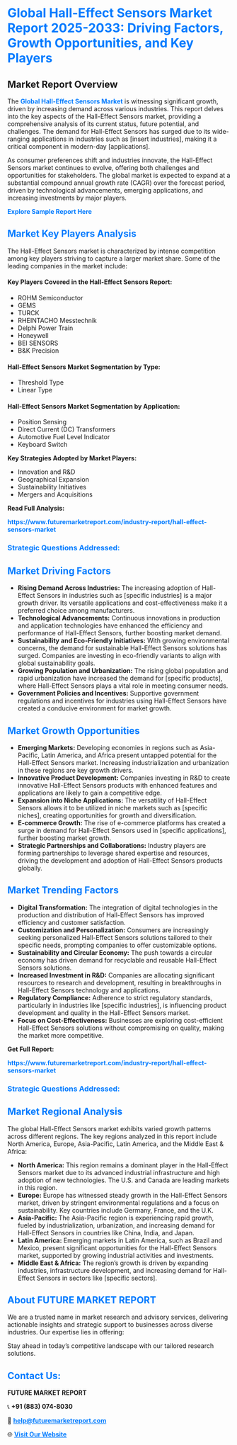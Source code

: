 <h1 style="color: #007BFF;">Global Hall-Effect Sensors Market Report 2025-2033: Driving Factors, Growth Opportunities, and Key Players</h1>

<section id="overview">
<h2>Market Report Overview</h2>
<p>The <a href="https://www.futuremarketreport.com/industry-report/hall-effect-sensors-market" style="color: #007BFF; text-decoration: none;"><strong>Global Hall-Effect Sensors Market</strong></a> is witnessing significant growth, driven by increasing demand across various industries. This report delves into the key aspects of the Hall-Effect Sensors market, providing a comprehensive analysis of its current status, future potential, and challenges. The demand for Hall-Effect Sensors has surged due to its wide-ranging applications in industries such as [insert industries], making it a critical component in modern-day [applications].</p>
<p>As consumer preferences shift and industries innovate, the Hall-Effect Sensors market continues to evolve, offering both challenges and opportunities for stakeholders. The global market is expected to expand at a substantial compound annual growth rate (CAGR) over the forecast period, driven by technological advancements, emerging applications, and increasing investments by major players.</p>
</section>

<section id="overview">
<p><a href="https://www.futuremarketreport.com/request-sample/reportId=81899" style="color: #007BFF; text-decoration: none;"><strong>Explore Sample Report Here</strong></a></p>
</section>

<section id="key-players">
<h2 style="color: #007BFF;">Market Key Players Analysis</h2>
<p>The Hall-Effect Sensors market is characterized by intense competition among key players striving to capture a larger market share. Some of the leading companies in the market include:</p>
<h4>Key Players Covered in the Hall-Effect Sensors Report:</h4>
<ul><li>ROHM Semiconductor</li><li>GEMS</li><li>TURCK</li><li>RHEINTACHO Messtechnik</li><li>Delphi Power Train</li><li>Honeywell</li><li>BEI SENSORS</li><li>B&amp;K Precision</li></ul>
<h4>Hall-Effect Sensors Market Segmentation by Type:</h4>
<ul><li>Threshold Type</li><li>Linear Type</li></ul>

<h4>Hall-Effect Sensors Market Segmentation by Application:</h4>
<ul><li>Position Sensing</li><li>Direct Current (DC) Transformers</li><li>Automotive Fuel Level Indicator</li><li>Keyboard Switch</li></ul>
<p><strong>Key Strategies Adopted by Market Players:</strong></p>
<ul>
<li>Innovation and R&D</li>
<li>Geographical Expansion</li>
<li>Sustainability Initiatives</li>
<li>Mergers and Acquisitions</li>
</ul>
</section>

<section>
<p><strong>Read Full Analysis: </strong></p><a href="https://www.futuremarketreport.com/industry-report/hall-effect-sensors-market" style="color: #007BFF; text-decoration: none;"><strong>https://www.futuremarketreport.com/industry-report/hall-effect-sensors-market</strong></a>
<h3 style="color: #007BFF;">Strategic Questions Addressed:</h3>
</section>

<section id="driving-factors">
<h2 style="color: #007BFF;">Market Driving Factors</h2>
<ul>
<li><strong>Rising Demand Across Industries:</strong> The increasing adoption of Hall-Effect Sensors in industries such as [specific industries] is a major growth driver. Its versatile applications and cost-effectiveness make it a preferred choice among manufacturers.</li>
<li><strong>Technological Advancements:</strong> Continuous innovations in production and application technologies have enhanced the efficiency and performance of Hall-Effect Sensors, further boosting market demand.</li>
<li><strong>Sustainability and Eco-Friendly Initiatives:</strong> With growing environmental concerns, the demand for sustainable Hall-Effect Sensors solutions has surged. Companies are investing in eco-friendly variants to align with global sustainability goals.</li>
<li><strong>Growing Population and Urbanization:</strong> The rising global population and rapid urbanization have increased the demand for [specific products], where Hall-Effect Sensors plays a vital role in meeting consumer needs.</li>
<li><strong>Government Policies and Incentives:</strong> Supportive government regulations and incentives for industries using Hall-Effect Sensors have created a conducive environment for market growth.</li>
</ul>
</section>

<section id="growth-opportunities">
<h2 style="color: #007BFF;">Market Growth Opportunities</h2>
<ul>
<li><strong>Emerging Markets:</strong> Developing economies in regions such as Asia-Pacific, Latin America, and Africa present untapped potential for the Hall-Effect Sensors market. Increasing industrialization and urbanization in these regions are key growth drivers.</li>
<li><strong>Innovative Product Development:</strong> Companies investing in R&D to create innovative Hall-Effect Sensors products with enhanced features and applications are likely to gain a competitive edge.</li>
<li><strong>Expansion into Niche Applications:</strong> The versatility of Hall-Effect Sensors allows it to be utilized in niche markets such as [specific niches], creating opportunities for growth and diversification.</li>
<li><strong>E-commerce Growth:</strong> The rise of e-commerce platforms has created a surge in demand for Hall-Effect Sensors used in [specific applications], further boosting market growth.</li>
<li><strong>Strategic Partnerships and Collaborations:</strong> Industry players are forming partnerships to leverage shared expertise and resources, driving the development and adoption of Hall-Effect Sensors products globally.</li>
</ul>
</section>

<section id="trending-factors">
<h2 style="color: #007BFF;">Market Trending Factors</h2>
<ul>
<li><strong>Digital Transformation:</strong> The integration of digital technologies in the production and distribution of Hall-Effect Sensors has improved efficiency and customer satisfaction.</li>
<li><strong>Customization and Personalization:</strong> Consumers are increasingly seeking personalized Hall-Effect Sensors solutions tailored to their specific needs, prompting companies to offer customizable options.</li>
<li><strong>Sustainability and Circular Economy:</strong> The push towards a circular economy has driven demand for recyclable and reusable Hall-Effect Sensors solutions.</li>
<li><strong>Increased Investment in R&D:</strong> Companies are allocating significant resources to research and development, resulting in breakthroughs in Hall-Effect Sensors technology and applications.</li>
<li><strong>Regulatory Compliance:</strong> Adherence to strict regulatory standards, particularly in industries like [specific industries], is influencing product development and quality in the Hall-Effect Sensors market.</li>
<li><strong>Focus on Cost-Effectiveness:</strong> Businesses are exploring cost-efficient Hall-Effect Sensors solutions without compromising on quality, making the market more competitive.</li>
</ul>
</section>

<section>
<p><strong>Get Full Report: </strong></p><a href="https://www.futuremarketreport.com/industry-report/hall-effect-sensors-market" style="color: #007BFF; text-decoration: none;"><strong>https://www.futuremarketreport.com/industry-report/hall-effect-sensors-market</strong></a>
<h3 style="color: #007BFF;">Strategic Questions Addressed:</h3>
</section>


<section id="regional-analysis">
<h2 style="color: #007BFF;">Market Regional Analysis</h2>
<p>The global Hall-Effect Sensors market exhibits varied growth patterns across different regions. The key regions analyzed in this report include North America, Europe, Asia-Pacific, Latin America, and the Middle East & Africa:</p>
<ul>
<li><strong>North America:</strong> This region remains a dominant player in the Hall-Effect Sensors market due to its advanced industrial infrastructure and high adoption of new technologies. The U.S. and Canada are leading markets in this region.</li>
<li><strong>Europe:</strong> Europe has witnessed steady growth in the Hall-Effect Sensors market, driven by stringent environmental regulations and a focus on sustainability. Key countries include Germany, France, and the U.K.</li>
<li><strong>Asia-Pacific:</strong> The Asia-Pacific region is experiencing rapid growth, fueled by industrialization, urbanization, and increasing demand for Hall-Effect Sensors in countries like China, India, and Japan.</li>
<li><strong>Latin America:</strong> Emerging markets in Latin America, such as Brazil and Mexico, present significant opportunities for the Hall-Effect Sensors market, supported by growing industrial activities and investments.</li>
<li><strong>Middle East & Africa:</strong> The region’s growth is driven by expanding industries, infrastructure development, and increasing demand for Hall-Effect Sensors in sectors like [specific sectors].</li>
</ul>
</section>

<footer>
<h2 style="color: #007BFF;">About FUTURE MARKET REPORT</h2>
<p>We are a trusted name in market research and advisory services, delivering actionable insights and strategic support to businesses across diverse industries. Our expertise lies in offering:</p>

<p>Stay ahead in today’s competitive landscape with our tailored research solutions.</p>

<h2 style="color: #007BFF;">Contact Us:</h2>
<p><strong>FUTURE MARKET REPORT</strong></p>
<p>📞 <strong>+91 (883) 074-8030</strong></p>
<p>📧 <strong><a href="mailto:help@futuremarketreport.com" style="color: #007BFF;">help@futuremarketreport.com</a></strong></p>
<p>🌐 <strong><a href="https://www.futuremarketreport.com/" style="color: #007BFF;">Visit Our Website</a></strong></p>
</footer>